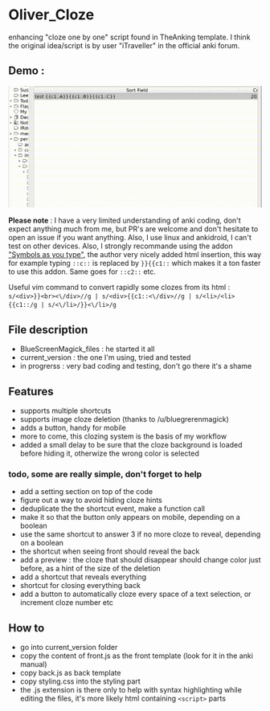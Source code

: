 # Oliver_Cloze
enhancing "cloze one by one" script found in TheAnking template. I think the original idea/script is by user "iTraveller" in the official anki forum.

## Demo :
![demo_gif](demo.gif)

**Please note** : I have a very limited understanding of anki coding, don't expect anything much from me, but PR's are welcome and don't hesitate to open an issue if you want anything. Also, I use linux and ankidroid, I can't test on other devices. Also, I strongly recommande using the addon ["Symbols as you type"](https://ankiweb.net/shared/info/2040501954), the author very nicely added html insertion, this way for example typing `::c::` is replaced by `}}{{c1::` which makes it a ton faster to use this addon. Same goes for `::c2::` etc.

Useful vim command to convert rapidly some clozes from its html : `s/<div>}}<br><\/div>//g | s/<div>{{c1::<\/div>//g | s/<li>/<li>{{c1::/g | s/<\/li>/}}<\/li>/g`



## File description
* BlueScreenMagick_files : he started it all
* current_version : the one I'm using, tried and tested
* in progrerss : very bad coding and testing, don't go there it's a shame

## Features 
* supports multiple shortcuts
* supports image cloze deletion (thanks to /u/bluegrerenmagick)
* adds a button, handy for mobile
* more to come, this clozing system is the basis of my workflow
* added a small delay to be sure that the cloze background is loaded before hiding it, otherwize the wrong color is selected

### todo, some are really simple, don't forget to help
* add a setting section on top of the code
* figure out a way to avoid hiding cloze hints
* deduplicate the the shortcut event, make a function call
* make it so that the button only appears on mobile, depending on a boolean
* use the same shortcut to answer 3 if no more cloze to reveal, depending on a boolean
* the shortcut when seeing front should reveal the back
* add a preview : the cloze that should disappear should change color just before, as a hint of the size of the deletion
* add a shortcut that reveals everything
* shortcut for  closing everything back
* add a button to automatically cloze every space of a text selection, or increment cloze number etc

## How to
* go into current_version folder
* copy the content of front.js as the front template (look for it in the anki manual)
* copy back.js as back template
* copy styling.css into the styling part
* the .js extension is there only to help with syntax highlighting while editing the files, it's more likely html containing `<script>` parts
